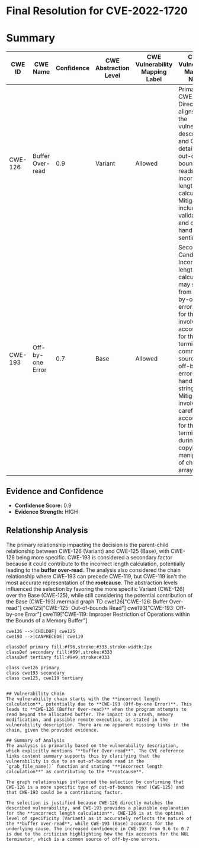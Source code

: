 # Final Resolution for CVE-2022-1720

# Summary
| CWE ID | CWE Name | Confidence | CWE Abstraction Level | CWE Vulnerability Mapping Label | CWE-Vulnerability Mapping Notes |
|---|---|---|---|---|---|
| CWE-126 | Buffer Over-read | 0.9 | Variant | Allowed | Primary CWE. Directly aligns with the vulnerability description and CVE details about out-of-bounds reads due to incorrect length calculations. Mitigations include input validation and careful handling of sentinels. |
| CWE-193 | Off-by-one Error | 0.7 | Base | Allowed | Secondary Candidate. Incorrect length calculation may stem from an off-by-one error. The fix for this CVE involved accounting for the NUL terminator, a common source of off-by-one errors when handling strings. Mitigations involve careful accounting for the null terminator during copying and manipulation of character arrays. |

## Evidence and Confidence

*   **Confidence Score:** 0.9
*   **Evidence Strength:** HIGH

## Relationship Analysis
The primary relationship impacting the decision is the parent-child relationship between CWE-126 (Variant) and CWE-125 (Base), with CWE-126 being more specific. CWE-193 is considered a secondary factor because it could contribute to the incorrect length calculation, potentially leading to the **buffer over-read**. The analysis also considered the chain relationship where CWE-193 can precede CWE-119, but CWE-119 isn't the most accurate representation of the **rootcause**. The abstraction levels influenced the selection by favoring the more specific Variant (CWE-126) over the Base (CWE-125), while still considering the potential contribution of the Base (CWE-193).mermaid
graph TD
    cwe126["CWE-126: Buffer Over-read"]
    cwe125["CWE-125: Out-of-bounds Read"]
    cwe193["CWE-193: Off-by-one Error"]
    cwe119["CWE-119: Improper Restriction of Operations within the Bounds of a Memory Buffer"]

    cwe126 -->|CHILDOF| cwe125
    cwe193 -->|CANPRECEDE| cwe119

    classDef primary fill:#f96,stroke:#333,stroke-width:2px
    classDef secondary fill:#69f,stroke:#333
    classDef tertiary fill:#9e9,stroke:#333

    class cwe126 primary
    class cwe193 secondary
    class cwe125, cwe119 tertiary
```

## Vulnerability Chain
The vulnerability chain starts with the **incorrect length calculation**, potentially due to **CWE-193 (Off-by-one Error)**. This leads to **CWE-126 (Buffer Over-read)** when the program attempts to read beyond the allocated buffer. The impact is a crash, memory modification, and possible remote execution, as stated in the vulnerability description. There are no apparent missing links in the chain, given the provided evidence.

## Summary of Analysis
The analysis is primarily based on the vulnerability description, which explicitly mentions "**Buffer Over-read**". The CVE reference links content summary supports this by clarifying that the vulnerability is due to an out-of-bounds read in the `grab_file_name()` function and stating "**incorrect length calculation**" as contributing to the **rootcause**.

The graph relationships influenced the selection by confirming that CWE-126 is a more specific type of out-of-bounds read (CWE-125) and that CWE-193 could be a contributing factor.

The selection is justified because CWE-126 directly matches the described vulnerability, and CWE-193 provides a plausible explanation for the **incorrect length calculation**. CWE-126 is at the optimal level of specificity (Variant) as it accurately reflects the nature of the **buffer over-read**, while CWE-193 (Base) accounts for the underlying cause. The increased confidence in CWE-193 from 0.6 to 0.7 is due to the criticism highlighting how the fix accounts for the NUL terminator, which is a common source of off-by-one errors.
```